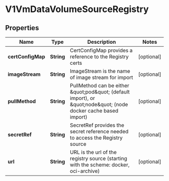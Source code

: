 # V1VmDataVolumeSourceRegistry

## Properties
Name | Type | Description | Notes
------------ | ------------- | ------------- | -------------
**certConfigMap** | **String** | CertConfigMap provides a reference to the Registry certs |  [optional]
**imageStream** | **String** | ImageStream is the name of image stream for import |  [optional]
**pullMethod** | **String** | PullMethod can be either \&quot;pod\&quot; (default import), or \&quot;node\&quot; (node docker cache based import) |  [optional]
**secretRef** | **String** | SecretRef provides the secret reference needed to access the Registry source |  [optional]
**url** | **String** | URL is the url of the registry source (starting with the scheme: docker, oci-archive) |  [optional]
